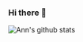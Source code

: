 ### Hi there 👋
![Ann's github stats](https://github-readme-stats.vercel.app/api?username=FlisAnn)

<!--
**FlisAnn/FlisAnn** is a ✨ _special_ ✨ repository because its `README.md` (this file) appears on your GitHub profile.

Here are some ideas to get you started:

- 🔭 I’m currently working on a final project
- 🌱 I’m currently learning ...
- 👯 I’m looking to collaborate on ...
- 🤔 I’m looking for help with ...
- 💬 Ask me about ...
- 📫 How to reach me: ann.flismark@gmail.com
- 😄 Pronouns: ...
- ⚡ Fun fact: ...
-->
